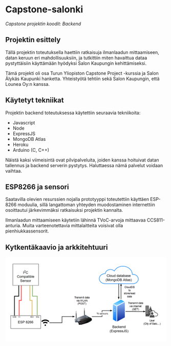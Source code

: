 # Capstone-salonki

*Capstone projektin koodit: Backend*

## Projektin esittely

Tällä projektin toteutuksella haettiin ratkaisuja ilmanlaadun mittaamiseen, datan keruun eri mahdollisuuksiin, ja tutkittiin miten havaittua dataa pystyttäisiin käyttämään hyödyksi Salon Kaupungin kehittämiseksi. 

Tämä projekti oli osa Turun Yliopiston Capstone Project -kurssia ja Salon Älykäs Kaupunki hanketta. Yhteistyötä tehtiin sekä Salon Kaupungin, että Lounea Oy:n kanssa.

## Käytetyt tekniikat

Projektin backend toteutuksessa käytettiin seuraavia tekniikoita:

* Javascript
* Node
* ExpressJS
* MongoDB Atlas
* Heroku
* Arduino (C, C++)

Näistä kaksi viimeisintä ovat pilvipalveluita, joiden kanssa hoituivat datan tallennus ja backend serverin pystytys. Haluttaessa nämä palvelut voidaan vaihtaa.


## ESP8266 ja sensori
 
 Saatavilla olevien resurssien nojalla prototyyppi toteutettiin käyttäen ESP-8266 moduulia, sillä langattoman yhteyden muodostaminen internettiin osoittautui järkevimmäksi ratkaisuksi projektin kannalta.

Ilmanlaadun mittaamiseen käytetiin lähinnä TVoC-arvoja mittaavaa CCS811-anturia. Muita varteenotettavia mittalaitteita voisivat olla pienhiukkassensorit.

## Kytkentäkaavio ja arkkitehtuuri 

![Kytkentäkaavio ja arkkitehtuuri](/images/circuit&architecture.png)

